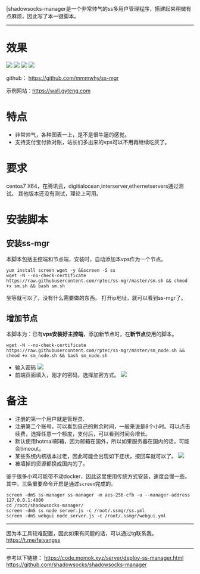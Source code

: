 [shadowsocks-manager是一个非常帅气的ss多用户管理程序，搭建起来稍微有点麻烦，因此写了本一键脚本。

---

# 效果

![](http://cdn.mmmxcc.cn/blog/20170513/135344468.png)
![](http://cdn.mmmxcc.cn/blog/20170513/135349156.png)
![](http://cdn.mmmxcc.cn/blog/20170513/135357497.png)
![](http://cdn.mmmxcc.cn/blog/20170513/140400232.png)

github： https://github.com/mmmwhy/ss-mgr

示例网站：https://wall.gyteng.com

# 特点
- 非常帅气，各种图表一上，是不是很牛逼的感觉。
- 支持支付宝付款对账，站长们多出来的vps可以不用再继续吃灰了。

# 要求
centos7 X64，在腾讯云，digitialocean,interserver,ethernetservers通过测试。
其他版本还没有测试，理论上可用。
# 安装脚本

## 安装ss-mgr
本脚本包括主控端和节点端，安装时，自动添加本vps作为一个节点。
```
yum install screen wget -y &&screen -S ss 
wget -N --no-check-certificate https://raw.githubusercontent.com/rptec/ss-mgr/master/sm.sh && chmod +x sm.sh && bash sm.sh
```
坐等就可以了，没有什么需要做的东西。
打开ip地址，就可以看到ss-mgr了。

## 增加节点
本脚本为：已有**vps安装好主控端**，添加新节点时，在**新节点**使用的脚本。
```
wget -N --no-check-certificate https://raw.githubusercontent.com/rptec/ss-mgr/master/sm_node.sh && chmod +x sm_node.sh && bash sm_node.sh
```

- 输入密码
![](http://cdn.mmmxcc.cn/blog/20170514/135830856.png)
- 前端页面填入，刚才的密码，选择加密方式。
![](http://cdn.mmmxcc.cn/blog/20170514/140131877.png)

# 备注
- 注册的第一个用户就是管理员.
- 注册第二个账号，可以看到自己的剩余时间，一般来说是8个小时。可以点击续费，选择任意一个额度，支付后，可以看到时间会增长。
- 默认使用hotmail邮箱，因为邮箱在国外，所以如果服务器在国内的话，可能会timeout。
- 某些系统内核版本过老，因此可能会出现如下症状，按回车就可以了。
![](http://cdn.mmmxcc.cn/blog/20170513/135239354.png)
- 被墙掉的资源都换成国内的了。

鉴于很多小鸡可能带不动docker，因此这里使用传统方式安装，速度会慢一些。
其中，三条重要命令开启是通过`screen`完成的。
```
screen -dmS ss-manager ss-manager -m aes-256-cfb -u --manager-address 127.0.0.1:4000
cd /root/shadowsocks-manager/
screen -dmS ss node server.js -c /root/.ssmgr/ss.yml
screen -dmS webgui node server.js -c /root/.ssmgr/webgui.yml
```
---
因为本工具较难配置，因此如果有问题的话，可以通过tg联系我。https://t.me/feiyangss

---
参考以下链接：
https://code.momok.xyz/server/deploy-ss-manager.html
https://github.com/shadowsocks/shadowsocks-manager

